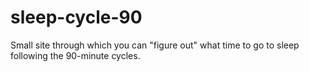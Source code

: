 # sleep-cycle-90
Small site through which you can "figure out" what time to go to sleep following the 90-minute cycles.

